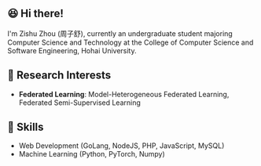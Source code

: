 ## 😆 Hi there!

I'm Zishu Zhou (周子舒), currently an undergraduate student majoring Computer Science and Technology at the College of Computer Science and Software Engineering, Hohai University.

## 🔎 Research Interests

- **Federated Learning**: Model-Heterogeneous Federated Learning, Federated Semi-Supervised Learning

## 💪 Skills

- Web Development (GoLang, NodeJS, PHP, JavaScript, MySQL)
- Machine Learning (Python, PyTorch, Numpy)
